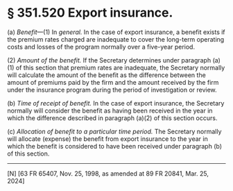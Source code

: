 # § 351.520   Export insurance.

(a) *Benefit*—(1) In *general.* In the case of export insurance, a benefit exists if the premium rates charged are inadequate to cover the long-term operating costs and losses of the program normally over a five-year period.


(2) *Amount of the benefit.* If the Secretary determines under paragraph (a)(1) of this section that premium rates are inadequate, the Secretary normally will calculate the amount of the benefit as the difference between the amount of premiums paid by the firm and the amount received by the firm under the insurance program during the period of investigation or review.


(b) *Time of receipt of benefit.* In the case of export insurance, the Secretary normally will consider the benefit as having been received in the year in which the difference described in paragraph (a)(2) of this section occurs.


(c) *Allocation of benefit to a particular time period.* The Secretary normally will allocate (expense) the benefit from export insurance to the year in which the benefit is considered to have been received under paragraph (b) of this section.



---

[N] [63 FR 65407, Nov. 25, 1998, as amended at 89 FR 20841, Mar. 25, 2024]




